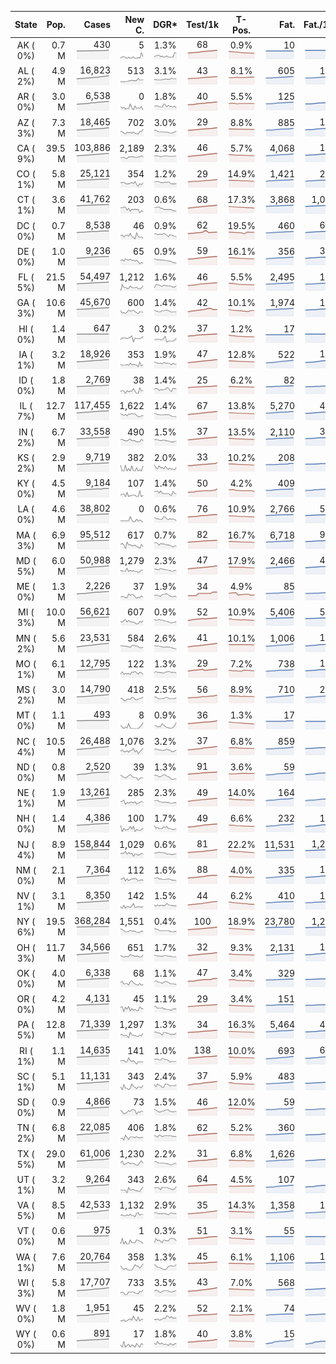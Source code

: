 
<!-- Building Table Time:  2020-05-30T03:38:40.470577 -->


| State | Pop. | Cases | New C. | DGR* | Test/1k | T-Pos. | Fat. | Fat./1M  | CFR* |  GF* | GF-14day | Dbl.Days | CDD |  
| :---: | ---: | ---: | ---: | :---: | :---: | :---: | ---: | ---:  | :---: |  :---: | :---: | :---: | ---: |  
| AK ( 0%)  | 0.7 M  | 430 <br><img src="/assets/images/covid/sparklines/AK_img_positive_20200530_1590824320.png"> | 5 <br><img src="/assets/images/covid/sparklines/AK_img_positiveIncrease_20200530_1590824320.png"> | 1.3% <br><img src="/assets/images/covid/sparklines/AK_img_dgr_4_20200530_1590824320.png"> | 68 <br><img src="/assets/images/covid/sparklines/AK_img_total_test_per_1k_20200530_1590824320.png"> | 0.9% <br><img src="/assets/images/covid/sparklines/AK_img_test_positivity_20200530_1590824320.png"> | 10 <br><img src="/assets/images/covid/sparklines/AK_img_death_20200530_1590824321.png"> | 14 <br><img src="/assets/images/covid/sparklines/AK_img_death_20200530_1590824321.png">  | 2.4% <br><img src="/assets/images/covid/sparklines/AK_img_cfr_4_20200530_1590824321.png"> |  3.8 <br><img src="/assets/images/covid/sparklines/AK_img_gfac_4_20200530_1590824321.png"> | 22.5 <br><img src="/assets/images/covid/sparklines/AK_img_gfac_14sum_20200530_1590824321.png"> | 51 <br><img src="/assets/images/covid/sparklines/AK_img_doubling_days_20200530_1590824321.png"> | 1   |  
| AL ( 2%)  | 4.9 M  | 16,823 <br><img src="/assets/images/covid/sparklines/AL_img_positive_20200530_1590824321.png"> | 513 <br><img src="/assets/images/covid/sparklines/AL_img_positiveIncrease_20200530_1590824321.png"> | 3.1% <br><img src="/assets/images/covid/sparklines/AL_img_dgr_4_20200530_1590824322.png"> | 43 <br><img src="/assets/images/covid/sparklines/AL_img_total_test_per_1k_20200530_1590824322.png"> | 8.1% <br><img src="/assets/images/covid/sparklines/AL_img_test_positivity_20200530_1590824322.png"> | 605 <br><img src="/assets/images/covid/sparklines/AL_img_death_20200530_1590824322.png"> | 123 <br><img src="/assets/images/covid/sparklines/AL_img_death_20200530_1590824322.png">  | 3.7% <br><img src="/assets/images/covid/sparklines/AL_img_cfr_4_20200530_1590824323.png"> |  1.1 <br><img src="/assets/images/covid/sparklines/AL_img_gfac_4_20200530_1590824322.png"> | 14.9 <br><img src="/assets/images/covid/sparklines/AL_img_gfac_14sum_20200530_1590824322.png"> | 22 <br><img src="/assets/images/covid/sparklines/AL_img_doubling_days_20200530_1590824322.png"> | 0   |  
| AR ( 0%)  | 3.0 M  | 6,538 <br><img src="/assets/images/covid/sparklines/AR_img_positive_20200530_1590824323.png"> | 0 <br><img src="/assets/images/covid/sparklines/AR_img_positiveIncrease_20200530_1590824323.png"> | 1.8% <br><img src="/assets/images/covid/sparklines/AR_img_dgr_4_20200530_1590824323.png"> | 40 <br><img src="/assets/images/covid/sparklines/AR_img_total_test_per_1k_20200530_1590824323.png"> | 5.5% <br><img src="/assets/images/covid/sparklines/AR_img_test_positivity_20200530_1590824323.png"> | 125 <br><img src="/assets/images/covid/sparklines/AR_img_death_20200530_1590824324.png"> | 41 <br><img src="/assets/images/covid/sparklines/AR_img_death_20200530_1590824324.png">  | 1.9% <br><img src="/assets/images/covid/sparklines/AR_img_cfr_4_20200530_1590824324.png"> |  1.0 <br><img src="/assets/images/covid/sparklines/AR_img_gfac_4_20200530_1590824324.png"> | 18.4 <br><img src="/assets/images/covid/sparklines/AR_img_gfac_14sum_20200530_1590824324.png"> | 38 <br><img src="/assets/images/covid/sparklines/AR_img_doubling_days_20200530_1590824324.png"> | 1   |  
| AZ ( 3%)  | 7.3 M  | 18,465 <br><img src="/assets/images/covid/sparklines/AZ_img_positive_20200530_1590824324.png"> | 702 <br><img src="/assets/images/covid/sparklines/AZ_img_positiveIncrease_20200530_1590824324.png"> | 3.0% <br><img src="/assets/images/covid/sparklines/AZ_img_dgr_4_20200530_1590824325.png"> | 29 <br><img src="/assets/images/covid/sparklines/AZ_img_total_test_per_1k_20200530_1590824325.png"> | 8.8% <br><img src="/assets/images/covid/sparklines/AZ_img_test_positivity_20200530_1590824325.png"> | 885 <br><img src="/assets/images/covid/sparklines/AZ_img_death_20200530_1590824325.png"> | 122 <br><img src="/assets/images/covid/sparklines/AZ_img_death_20200530_1590824325.png">  | 4.8% <br><img src="/assets/images/covid/sparklines/AZ_img_cfr_4_20200530_1590824326.png"> |  1.3 <br><img src="/assets/images/covid/sparklines/AZ_img_gfac_4_20200530_1590824325.png"> | 15.1 <br><img src="/assets/images/covid/sparklines/AZ_img_gfac_14sum_20200530_1590824325.png"> | 23 <br><img src="/assets/images/covid/sparklines/AZ_img_doubling_days_20200530_1590824325.png"> | 0   |  
| CA ( 9%)  | 39.5 M  | 103,886 <br><img src="/assets/images/covid/sparklines/CA_img_positive_20200530_1590824326.png"> | 2,189 <br><img src="/assets/images/covid/sparklines/CA_img_positiveIncrease_20200530_1590824326.png"> | 2.3% <br><img src="/assets/images/covid/sparklines/CA_img_dgr_4_20200530_1590824326.png"> | 46 <br><img src="/assets/images/covid/sparklines/CA_img_total_test_per_1k_20200530_1590824326.png"> | 5.7% <br><img src="/assets/images/covid/sparklines/CA_img_test_positivity_20200530_1590824326.png"> | 4,068 <br><img src="/assets/images/covid/sparklines/CA_img_death_20200530_1590824326.png"> | 103 <br><img src="/assets/images/covid/sparklines/CA_img_death_20200530_1590824326.png">  | 3.9% <br><img src="/assets/images/covid/sparklines/CA_img_cfr_4_20200530_1590824327.png"> |  1.0 <br><img src="/assets/images/covid/sparklines/CA_img_gfac_4_20200530_1590824327.png"> | 14.5 <br><img src="/assets/images/covid/sparklines/CA_img_gfac_14sum_20200530_1590824327.png"> | 30 <br><img src="/assets/images/covid/sparklines/CA_img_doubling_days_20200530_1590824327.png"> | 1   |  
| CO ( 1%)  | 5.8 M  | 25,121 <br><img src="/assets/images/covid/sparklines/CO_img_positive_20200530_1590824327.png"> | 354 <br><img src="/assets/images/covid/sparklines/CO_img_positiveIncrease_20200530_1590824327.png"> | 1.2% <br><img src="/assets/images/covid/sparklines/CO_img_dgr_4_20200530_1590824328.png"> | 29 <br><img src="/assets/images/covid/sparklines/CO_img_total_test_per_1k_20200530_1590824328.png"> | 14.9% <br><img src="/assets/images/covid/sparklines/CO_img_test_positivity_20200530_1590824328.png"> | 1,421 <br><img src="/assets/images/covid/sparklines/CO_img_death_20200530_1590824328.png"> | 247 <br><img src="/assets/images/covid/sparklines/CO_img_death_20200530_1590824328.png">  | 5.6% <br><img src="/assets/images/covid/sparklines/CO_img_cfr_4_20200530_1590824329.png"> |  1.5 <br><img src="/assets/images/covid/sparklines/CO_img_gfac_4_20200530_1590824328.png"> | 13.5 <br><img src="/assets/images/covid/sparklines/CO_img_gfac_14sum_20200530_1590824328.png"> | 60 <br><img src="/assets/images/covid/sparklines/CO_img_doubling_days_20200530_1590824328.png"> | 0   |  
| CT ( 1%)  | 3.6 M  | 41,762 <br><img src="/assets/images/covid/sparklines/CT_img_positive_20200530_1590824329.png"> | 203 <br><img src="/assets/images/covid/sparklines/CT_img_positiveIncrease_20200530_1590824329.png"> | 0.6% <br><img src="/assets/images/covid/sparklines/CT_img_dgr_4_20200530_1590824329.png"> | 68 <br><img src="/assets/images/covid/sparklines/CT_img_total_test_per_1k_20200530_1590824329.png"> | 17.3% <br><img src="/assets/images/covid/sparklines/CT_img_test_positivity_20200530_1590824329.png"> | 3,868 <br><img src="/assets/images/covid/sparklines/CT_img_death_20200530_1590824330.png"> | 1,085 <br><img src="/assets/images/covid/sparklines/CT_img_death_20200530_1590824330.png">  | 9.2% <br><img src="/assets/images/covid/sparklines/CT_img_cfr_4_20200530_1590824330.png"> |  0.7 <br><img src="/assets/images/covid/sparklines/CT_img_gfac_4_20200530_1590824330.png"> | 14.2 <br><img src="/assets/images/covid/sparklines/CT_img_gfac_14sum_20200530_1590824330.png"> | 122 <br><img src="/assets/images/covid/sparklines/CT_img_doubling_days_20200530_1590824330.png"> | 1   |  
| DC ( 0%)  | 0.7 M  | 8,538 <br><img src="/assets/images/covid/sparklines/DC_img_positive_20200530_1590824331.png"> | 46 <br><img src="/assets/images/covid/sparklines/DC_img_positiveIncrease_20200530_1590824331.png"> | 0.9% <br><img src="/assets/images/covid/sparklines/DC_img_dgr_4_20200530_1590824331.png"> | 62 <br><img src="/assets/images/covid/sparklines/DC_img_total_test_per_1k_20200530_1590824331.png"> | 19.5% <br><img src="/assets/images/covid/sparklines/DC_img_test_positivity_20200530_1590824331.png"> | 460 <br><img src="/assets/images/covid/sparklines/DC_img_death_20200530_1590824331.png"> | 652 <br><img src="/assets/images/covid/sparklines/DC_img_death_20200530_1590824331.png">  | 5.3% <br><img src="/assets/images/covid/sparklines/DC_img_cfr_4_20200530_1590824332.png"> |  0.7 <br><img src="/assets/images/covid/sparklines/DC_img_gfac_4_20200530_1590824331.png"> | 12.4 <br><img src="/assets/images/covid/sparklines/DC_img_gfac_14sum_20200530_1590824332.png"> | 74 <br><img src="/assets/images/covid/sparklines/DC_img_doubling_days_20200530_1590824332.png"> | 1   |  
| DE ( 0%)  | 1.0 M  | 9,236 <br><img src="/assets/images/covid/sparklines/DE_img_positive_20200530_1590824332.png"> | 65 <br><img src="/assets/images/covid/sparklines/DE_img_positiveIncrease_20200530_1590824332.png"> | 0.9% <br><img src="/assets/images/covid/sparklines/DE_img_dgr_4_20200530_1590824332.png"> | 59 <br><img src="/assets/images/covid/sparklines/DE_img_total_test_per_1k_20200530_1590824333.png"> | 16.1% <br><img src="/assets/images/covid/sparklines/DE_img_test_positivity_20200530_1590824333.png"> | 356 <br><img src="/assets/images/covid/sparklines/DE_img_death_20200530_1590824333.png"> | 366 <br><img src="/assets/images/covid/sparklines/DE_img_death_20200530_1590824333.png">  | 3.8% <br><img src="/assets/images/covid/sparklines/DE_img_cfr_4_20200530_1590824334.png"> |  1.2 <br><img src="/assets/images/covid/sparklines/DE_img_gfac_4_20200530_1590824333.png"> | 14.4 <br><img src="/assets/images/covid/sparklines/DE_img_gfac_14sum_20200530_1590824333.png"> | 81 <br><img src="/assets/images/covid/sparklines/DE_img_doubling_days_20200530_1590824333.png"> | 1   |  
| FL ( 5%)  | 21.5 M  | 54,497 <br><img src="/assets/images/covid/sparklines/FL_img_positive_20200530_1590824334.png"> | 1,212 <br><img src="/assets/images/covid/sparklines/FL_img_positiveIncrease_20200530_1590824334.png"> | 1.6% <br><img src="/assets/images/covid/sparklines/FL_img_dgr_4_20200530_1590824334.png"> | 46 <br><img src="/assets/images/covid/sparklines/FL_img_total_test_per_1k_20200530_1590824334.png"> | 5.5% <br><img src="/assets/images/covid/sparklines/FL_img_test_positivity_20200530_1590824334.png"> | 2,495 <br><img src="/assets/images/covid/sparklines/FL_img_death_20200530_1590824334.png"> | 116 <br><img src="/assets/images/covid/sparklines/FL_img_death_20200530_1590824334.png">  | 4.6% <br><img src="/assets/images/covid/sparklines/FL_img_cfr_4_20200530_1590824335.png"> |  1.5 <br><img src="/assets/images/covid/sparklines/FL_img_gfac_4_20200530_1590824334.png"> | 14.0 <br><img src="/assets/images/covid/sparklines/FL_img_gfac_14sum_20200530_1590824335.png"> | 43 <br><img src="/assets/images/covid/sparklines/FL_img_doubling_days_20200530_1590824335.png"> | 0   |  
| GA ( 3%)  | 10.6 M  | 45,670 <br><img src="/assets/images/covid/sparklines/GA_img_positive_20200530_1590824335.png"> | 600 <br><img src="/assets/images/covid/sparklines/GA_img_positiveIncrease_20200530_1590824335.png"> | 1.4% <br><img src="/assets/images/covid/sparklines/GA_img_dgr_4_20200530_1590824335.png"> | 42 <br><img src="/assets/images/covid/sparklines/GA_img_total_test_per_1k_20200530_1590824335.png"> | 10.1% <br><img src="/assets/images/covid/sparklines/GA_img_test_positivity_20200530_1590824335.png"> | 1,974 <br><img src="/assets/images/covid/sparklines/GA_img_death_20200530_1590824336.png"> | 186 <br><img src="/assets/images/covid/sparklines/GA_img_death_20200530_1590824336.png">  | 4.3% <br><img src="/assets/images/covid/sparklines/GA_img_cfr_4_20200530_1590824336.png"> |  1.0 <br><img src="/assets/images/covid/sparklines/GA_img_gfac_4_20200530_1590824336.png"> | 14.8 <br><img src="/assets/images/covid/sparklines/GA_img_gfac_14sum_20200530_1590824336.png"> | 50 <br><img src="/assets/images/covid/sparklines/GA_img_doubling_days_20200530_1590824336.png"> | 2   |  
| HI ( 0%)  | 1.4 M  | 647 <br><img src="/assets/images/covid/sparklines/HI_img_positive_20200530_1590824336.png"> | 3 <br><img src="/assets/images/covid/sparklines/HI_img_positiveIncrease_20200530_1590824336.png"> | 0.2% <br><img src="/assets/images/covid/sparklines/HI_img_dgr_4_20200530_1590824337.png"> | 37 <br><img src="/assets/images/covid/sparklines/HI_img_total_test_per_1k_20200530_1590824337.png"> | 1.2% <br><img src="/assets/images/covid/sparklines/HI_img_test_positivity_20200530_1590824337.png"> | 17 <br><img src="/assets/images/covid/sparklines/HI_img_death_20200530_1590824337.png"> | 12 <br><img src="/assets/images/covid/sparklines/HI_img_death_20200530_1590824337.png">  | 2.6% <br><img src="/assets/images/covid/sparklines/HI_img_cfr_4_20200530_1590824338.png"> |  2.3 <br><img src="/assets/images/covid/sparklines/HI_img_gfac_4_20200530_1590824337.png"> | 8.1 <br><img src="/assets/images/covid/sparklines/HI_img_gfac_14sum_20200530_1590824337.png"> | 309 <br><img src="/assets/images/covid/sparklines/HI_img_doubling_days_20200530_1590824337.png"> | 36   |  
| IA ( 1%)  | 3.2 M  | 18,926 <br><img src="/assets/images/covid/sparklines/IA_img_positive_20200530_1590824338.png"> | 353 <br><img src="/assets/images/covid/sparklines/IA_img_positiveIncrease_20200530_1590824338.png"> | 1.9% <br><img src="/assets/images/covid/sparklines/IA_img_dgr_4_20200530_1590824338.png"> | 47 <br><img src="/assets/images/covid/sparklines/IA_img_total_test_per_1k_20200530_1590824338.png"> | 12.8% <br><img src="/assets/images/covid/sparklines/IA_img_test_positivity_20200530_1590824338.png"> | 522 <br><img src="/assets/images/covid/sparklines/IA_img_death_20200530_1590824338.png"> | 165 <br><img src="/assets/images/covid/sparklines/IA_img_death_20200530_1590824338.png">  | 2.7% <br><img src="/assets/images/covid/sparklines/IA_img_cfr_4_20200530_1590824339.png"> |  1.7 <br><img src="/assets/images/covid/sparklines/IA_img_gfac_4_20200530_1590824338.png"> | 17.1 <br><img src="/assets/images/covid/sparklines/IA_img_gfac_14sum_20200530_1590824339.png"> | 36 <br><img src="/assets/images/covid/sparklines/IA_img_doubling_days_20200530_1590824339.png"> | 0   |  
| ID ( 0%)  | 1.8 M  | 2,769 <br><img src="/assets/images/covid/sparklines/ID_img_positive_20200530_1590824339.png"> | 38 <br><img src="/assets/images/covid/sparklines/ID_img_positiveIncrease_20200530_1590824339.png"> | 1.4% <br><img src="/assets/images/covid/sparklines/ID_img_dgr_4_20200530_1590824339.png"> | 25 <br><img src="/assets/images/covid/sparklines/ID_img_total_test_per_1k_20200530_1590824339.png"> | 6.2% <br><img src="/assets/images/covid/sparklines/ID_img_test_positivity_20200530_1590824340.png"> | 82 <br><img src="/assets/images/covid/sparklines/ID_img_death_20200530_1590824340.png"> | 46 <br><img src="/assets/images/covid/sparklines/ID_img_death_20200530_1590824340.png">  | 3.0% <br><img src="/assets/images/covid/sparklines/ID_img_cfr_4_20200530_1590824341.png"> |  0.9 <br><img src="/assets/images/covid/sparklines/ID_img_gfac_4_20200530_1590824340.png"> | 11.6 <br><img src="/assets/images/covid/sparklines/ID_img_gfac_14sum_20200530_1590824340.png"> | 51 <br><img src="/assets/images/covid/sparklines/ID_img_doubling_days_20200530_1590824340.png"> | 0   |  
| IL ( 7%)  | 12.7 M  | 117,455 <br><img src="/assets/images/covid/sparklines/IL_img_positive_20200530_1590824341.png"> | 1,622 <br><img src="/assets/images/covid/sparklines/IL_img_positiveIncrease_20200530_1590824341.png"> | 1.4% <br><img src="/assets/images/covid/sparklines/IL_img_dgr_4_20200530_1590824341.png"> | 67 <br><img src="/assets/images/covid/sparklines/IL_img_total_test_per_1k_20200530_1590824341.png"> | 13.8% <br><img src="/assets/images/covid/sparklines/IL_img_test_positivity_20200530_1590824341.png"> | 5,270 <br><img src="/assets/images/covid/sparklines/IL_img_death_20200530_1590824341.png"> | 416 <br><img src="/assets/images/covid/sparklines/IL_img_death_20200530_1590824341.png">  | 4.5% <br><img src="/assets/images/covid/sparklines/IL_img_cfr_4_20200530_1590824342.png"> |  1.1 <br><img src="/assets/images/covid/sparklines/IL_img_gfac_4_20200530_1590824341.png"> | 14.3 <br><img src="/assets/images/covid/sparklines/IL_img_gfac_14sum_20200530_1590824342.png"> | 50 <br><img src="/assets/images/covid/sparklines/IL_img_doubling_days_20200530_1590824342.png"> | 0   |  
| IN ( 2%)  | 6.7 M  | 33,558 <br><img src="/assets/images/covid/sparklines/IN_img_positive_20200530_1590824342.png"> | 490 <br><img src="/assets/images/covid/sparklines/IN_img_positiveIncrease_20200530_1590824342.png"> | 1.5% <br><img src="/assets/images/covid/sparklines/IN_img_dgr_4_20200530_1590824342.png"> | 37 <br><img src="/assets/images/covid/sparklines/IN_img_total_test_per_1k_20200530_1590824342.png"> | 13.5% <br><img src="/assets/images/covid/sparklines/IN_img_test_positivity_20200530_1590824342.png"> | 2,110 <br><img src="/assets/images/covid/sparklines/IN_img_death_20200530_1590824343.png"> | 313 <br><img src="/assets/images/covid/sparklines/IN_img_death_20200530_1590824343.png">  | 6.3% <br><img src="/assets/images/covid/sparklines/IN_img_cfr_4_20200530_1590824343.png"> |  1.1 <br><img src="/assets/images/covid/sparklines/IN_img_gfac_4_20200530_1590824343.png"> | 14.3 <br><img src="/assets/images/covid/sparklines/IN_img_gfac_14sum_20200530_1590824343.png"> | 46 <br><img src="/assets/images/covid/sparklines/IN_img_doubling_days_20200530_1590824343.png"> | 1   |  
| KS ( 2%)  | 2.9 M  | 9,719 <br><img src="/assets/images/covid/sparklines/KS_img_positive_20200530_1590824343.png"> | 382 <br><img src="/assets/images/covid/sparklines/KS_img_positiveIncrease_20200530_1590824343.png"> | 2.0% <br><img src="/assets/images/covid/sparklines/KS_img_dgr_4_20200530_1590824344.png"> | 33 <br><img src="/assets/images/covid/sparklines/KS_img_total_test_per_1k_20200530_1590824344.png"> | 10.2% <br><img src="/assets/images/covid/sparklines/KS_img_test_positivity_20200530_1590824344.png"> | 208 <br><img src="/assets/images/covid/sparklines/KS_img_death_20200530_1590824344.png"> | 71 <br><img src="/assets/images/covid/sparklines/KS_img_death_20200530_1590824344.png">  | 2.1% <br><img src="/assets/images/covid/sparklines/KS_img_cfr_4_20200530_1590824345.png"> |  0.0 <br><img src="/assets/images/covid/sparklines/KS_img_gfac_4_20200530_1590824344.png"> | 0.4 <br><img src="/assets/images/covid/sparklines/KS_img_gfac_14sum_20200530_1590824344.png"> | 34 <br><img src="/assets/images/covid/sparklines/KS_img_doubling_days_20200530_1590824344.png"> | 0   |  
| KY ( 0%)  | 4.5 M  | 9,184 <br><img src="/assets/images/covid/sparklines/KY_img_positive_20200530_1590824345.png"> | 107 <br><img src="/assets/images/covid/sparklines/KY_img_positiveIncrease_20200530_1590824345.png"> | 1.4% <br><img src="/assets/images/covid/sparklines/KY_img_dgr_4_20200530_1590824345.png"> | 50 <br><img src="/assets/images/covid/sparklines/KY_img_total_test_per_1k_20200530_1590824345.png"> | 4.2% <br><img src="/assets/images/covid/sparklines/KY_img_test_positivity_20200530_1590824345.png"> | 409 <br><img src="/assets/images/covid/sparklines/KY_img_death_20200530_1590824345.png"> | 92 <br><img src="/assets/images/covid/sparklines/KY_img_death_20200530_1590824345.png">  | 4.5% <br><img src="/assets/images/covid/sparklines/KY_img_cfr_4_20200530_1590824346.png"> |  0.2 <br><img src="/assets/images/covid/sparklines/KY_img_gfac_4_20200530_1590824345.png"> | 9.2 <br><img src="/assets/images/covid/sparklines/KY_img_gfac_14sum_20200530_1590824346.png"> | 48 <br><img src="/assets/images/covid/sparklines/KY_img_doubling_days_20200530_1590824346.png"> | 0   |  
| LA ( 0%)  | 4.6 M  | 38,802 <br><img src="/assets/images/covid/sparklines/LA_img_positive_20200530_1590824346.png"> | 0 <br><img src="/assets/images/covid/sparklines/LA_img_positiveIncrease_20200530_1590824346.png"> | 0.6% <br><img src="/assets/images/covid/sparklines/LA_img_dgr_4_20200530_1590824346.png"> | 76 <br><img src="/assets/images/covid/sparklines/LA_img_total_test_per_1k_20200530_1590824347.png"> | 10.9% <br><img src="/assets/images/covid/sparklines/LA_img_test_positivity_20200530_1590824347.png"> | 2,766 <br><img src="/assets/images/covid/sparklines/LA_img_death_20200530_1590824347.png"> | 595 <br><img src="/assets/images/covid/sparklines/LA_img_death_20200530_1590824347.png">  | 7.1% <br><img src="/assets/images/covid/sparklines/LA_img_cfr_4_20200530_1590824348.png"> |  0.8 <br><img src="/assets/images/covid/sparklines/LA_img_gfac_4_20200530_1590824347.png"> | 19.2 <br><img src="/assets/images/covid/sparklines/LA_img_gfac_14sum_20200530_1590824347.png"> | 123 <br><img src="/assets/images/covid/sparklines/LA_img_doubling_days_20200530_1590824347.png"> | 2   |  
| MA ( 3%)  | 6.9 M  | 95,512 <br><img src="/assets/images/covid/sparklines/MA_img_positive_20200530_1590824348.png"> | 617 <br><img src="/assets/images/covid/sparklines/MA_img_positiveIncrease_20200530_1590824348.png"> | 0.7% <br><img src="/assets/images/covid/sparklines/MA_img_dgr_4_20200530_1590824348.png"> | 82 <br><img src="/assets/images/covid/sparklines/MA_img_total_test_per_1k_20200530_1590824348.png"> | 16.7% <br><img src="/assets/images/covid/sparklines/MA_img_test_positivity_20200530_1590824348.png"> | 6,718 <br><img src="/assets/images/covid/sparklines/MA_img_death_20200530_1590824348.png"> | 967 <br><img src="/assets/images/covid/sparklines/MA_img_death_20200530_1590824348.png">  | 7.0% <br><img src="/assets/images/covid/sparklines/MA_img_cfr_4_20200530_1590824349.png"> |  0.5 <br><img src="/assets/images/covid/sparklines/MA_img_gfac_4_20200530_1590824348.png"> | 10.3 <br><img src="/assets/images/covid/sparklines/MA_img_gfac_14sum_20200530_1590824349.png"> | 96 <br><img src="/assets/images/covid/sparklines/MA_img_doubling_days_20200530_1590824349.png"> | 1   |  
| MD ( 5%)  | 6.0 M  | 50,988 <br><img src="/assets/images/covid/sparklines/MD_img_positive_20200530_1590824349.png"> | 1,279 <br><img src="/assets/images/covid/sparklines/MD_img_positiveIncrease_20200530_1590824349.png"> | 2.3% <br><img src="/assets/images/covid/sparklines/MD_img_dgr_4_20200530_1590824349.png"> | 47 <br><img src="/assets/images/covid/sparklines/MD_img_total_test_per_1k_20200530_1590824350.png"> | 17.9% <br><img src="/assets/images/covid/sparklines/MD_img_test_positivity_20200530_1590824350.png"> | 2,466 <br><img src="/assets/images/covid/sparklines/MD_img_death_20200530_1590824350.png"> | 408 <br><img src="/assets/images/covid/sparklines/MD_img_death_20200530_1590824350.png">  | 4.9% <br><img src="/assets/images/covid/sparklines/MD_img_cfr_4_20200530_1590824351.png"> |  1.2 <br><img src="/assets/images/covid/sparklines/MD_img_gfac_4_20200530_1590824350.png"> | 15.1 <br><img src="/assets/images/covid/sparklines/MD_img_gfac_14sum_20200530_1590824350.png"> | 31 <br><img src="/assets/images/covid/sparklines/MD_img_doubling_days_20200530_1590824350.png"> | 1   |  
| ME ( 0%)  | 1.3 M  | 2,226 <br><img src="/assets/images/covid/sparklines/ME_img_positive_20200530_1590824351.png"> | 37 <br><img src="/assets/images/covid/sparklines/ME_img_positiveIncrease_20200530_1590824351.png"> | 1.9% <br><img src="/assets/images/covid/sparklines/ME_img_dgr_4_20200530_1590824351.png"> | 34 <br><img src="/assets/images/covid/sparklines/ME_img_total_test_per_1k_20200530_1590824351.png"> | 4.9% <br><img src="/assets/images/covid/sparklines/ME_img_test_positivity_20200530_1590824352.png"> | 85 <br><img src="/assets/images/covid/sparklines/ME_img_death_20200530_1590824352.png"> | 63 <br><img src="/assets/images/covid/sparklines/ME_img_death_20200530_1590824352.png">  | 3.8% <br><img src="/assets/images/covid/sparklines/ME_img_cfr_4_20200530_1590824352.png"> |  1.1 <br><img src="/assets/images/covid/sparklines/ME_img_gfac_4_20200530_1590824352.png"> | 15.9 <br><img src="/assets/images/covid/sparklines/ME_img_gfac_14sum_20200530_1590824352.png"> | 37 <br><img src="/assets/images/covid/sparklines/ME_img_doubling_days_20200530_1590824352.png"> | 1   |  
| MI ( 3%)  | 10.0 M  | 56,621 <br><img src="/assets/images/covid/sparklines/MI_img_positive_20200530_1590824353.png"> | 607 <br><img src="/assets/images/covid/sparklines/MI_img_positiveIncrease_20200530_1590824353.png"> | 0.9% <br><img src="/assets/images/covid/sparklines/MI_img_dgr_4_20200530_1590824353.png"> | 52 <br><img src="/assets/images/covid/sparklines/MI_img_total_test_per_1k_20200530_1590824353.png"> | 10.9% <br><img src="/assets/images/covid/sparklines/MI_img_test_positivity_20200530_1590824353.png"> | 5,406 <br><img src="/assets/images/covid/sparklines/MI_img_death_20200530_1590824353.png"> | 541 <br><img src="/assets/images/covid/sparklines/MI_img_death_20200530_1590824353.png">  | 9.6% <br><img src="/assets/images/covid/sparklines/MI_img_cfr_4_20200530_1590824354.png"> |  1.3 <br><img src="/assets/images/covid/sparklines/MI_img_gfac_4_20200530_1590824353.png"> | 15.3 <br><img src="/assets/images/covid/sparklines/MI_img_gfac_14sum_20200530_1590824354.png"> | 81 <br><img src="/assets/images/covid/sparklines/MI_img_doubling_days_20200530_1590824354.png"> | 0   |  
| MN ( 2%)  | 5.6 M  | 23,531 <br><img src="/assets/images/covid/sparklines/MN_img_positive_20200530_1590824354.png"> | 584 <br><img src="/assets/images/covid/sparklines/MN_img_positiveIncrease_20200530_1590824354.png"> | 2.6% <br><img src="/assets/images/covid/sparklines/MN_img_dgr_4_20200530_1590824354.png"> | 41 <br><img src="/assets/images/covid/sparklines/MN_img_total_test_per_1k_20200530_1590824354.png"> | 10.1% <br><img src="/assets/images/covid/sparklines/MN_img_test_positivity_20200530_1590824355.png"> | 1,006 <br><img src="/assets/images/covid/sparklines/MN_img_death_20200530_1590824355.png"> | 178 <br><img src="/assets/images/covid/sparklines/MN_img_death_20200530_1590824355.png">  | 4.2% <br><img src="/assets/images/covid/sparklines/MN_img_cfr_4_20200530_1590824355.png"> |  1.0 <br><img src="/assets/images/covid/sparklines/MN_img_gfac_4_20200530_1590824355.png"> | 14.2 <br><img src="/assets/images/covid/sparklines/MN_img_gfac_14sum_20200530_1590824355.png"> | 26 <br><img src="/assets/images/covid/sparklines/MN_img_doubling_days_20200530_1590824355.png"> | 0   |  
| MO ( 1%)  | 6.1 M  | 12,795 <br><img src="/assets/images/covid/sparklines/MO_img_positive_20200530_1590824356.png"> | 122 <br><img src="/assets/images/covid/sparklines/MO_img_positiveIncrease_20200530_1590824356.png"> | 1.3% <br><img src="/assets/images/covid/sparklines/MO_img_dgr_4_20200530_1590824356.png"> | 29 <br><img src="/assets/images/covid/sparklines/MO_img_total_test_per_1k_20200530_1590824356.png"> | 7.2% <br><img src="/assets/images/covid/sparklines/MO_img_test_positivity_20200530_1590824356.png"> | 738 <br><img src="/assets/images/covid/sparklines/MO_img_death_20200530_1590824356.png"> | 120 <br><img src="/assets/images/covid/sparklines/MO_img_death_20200530_1590824356.png">  | 5.7% <br><img src="/assets/images/covid/sparklines/MO_img_cfr_4_20200530_1590824357.png"> |  0.9 <br><img src="/assets/images/covid/sparklines/MO_img_gfac_4_20200530_1590824356.png"> | 15.2 <br><img src="/assets/images/covid/sparklines/MO_img_gfac_14sum_20200530_1590824357.png"> | 55 <br><img src="/assets/images/covid/sparklines/MO_img_doubling_days_20200530_1590824357.png"> | 2   |  
| MS ( 2%)  | 3.0 M  | 14,790 <br><img src="/assets/images/covid/sparklines/MS_img_positive_20200530_1590824357.png"> | 418 <br><img src="/assets/images/covid/sparklines/MS_img_positiveIncrease_20200530_1590824357.png"> | 2.5% <br><img src="/assets/images/covid/sparklines/MS_img_dgr_4_20200530_1590824357.png"> | 56 <br><img src="/assets/images/covid/sparklines/MS_img_total_test_per_1k_20200530_1590824357.png"> | 8.9% <br><img src="/assets/images/covid/sparklines/MS_img_test_positivity_20200530_1590824358.png"> | 710 <br><img src="/assets/images/covid/sparklines/MS_img_death_20200530_1590824358.png"> | 239 <br><img src="/assets/images/covid/sparklines/MS_img_death_20200530_1590824358.png">  | 4.8% <br><img src="/assets/images/covid/sparklines/MS_img_cfr_4_20200530_1590824359.png"> |  1.2 <br><img src="/assets/images/covid/sparklines/MS_img_gfac_4_20200530_1590824358.png"> | 15.1 <br><img src="/assets/images/covid/sparklines/MS_img_gfac_14sum_20200530_1590824358.png"> | 28 <br><img src="/assets/images/covid/sparklines/MS_img_doubling_days_20200530_1590824358.png"> | 0   |  
| MT ( 0%)  | 1.1 M  | 493 <br><img src="/assets/images/covid/sparklines/MT_img_positive_20200530_1590824359.png"> | 8 <br><img src="/assets/images/covid/sparklines/MT_img_positiveIncrease_20200530_1590824359.png"> | 0.9% <br><img src="/assets/images/covid/sparklines/MT_img_dgr_4_20200530_1590824359.png"> | 36 <br><img src="/assets/images/covid/sparklines/MT_img_total_test_per_1k_20200530_1590824359.png"> | 1.3% <br><img src="/assets/images/covid/sparklines/MT_img_test_positivity_20200530_1590824359.png"> | 17 <br><img src="/assets/images/covid/sparklines/MT_img_death_20200530_1590824359.png"> | 16 <br><img src="/assets/images/covid/sparklines/MT_img_death_20200530_1590824359.png">  | 3.5% <br><img src="/assets/images/covid/sparklines/MT_img_cfr_4_20200530_1590824360.png"> |  2.0 <br><img src="/assets/images/covid/sparklines/MT_img_gfac_4_20200530_1590824359.png"> | 18.1 <br><img src="/assets/images/covid/sparklines/MT_img_gfac_14sum_20200530_1590824360.png"> | 75 <br><img src="/assets/images/covid/sparklines/MT_img_doubling_days_20200530_1590824360.png"> | 0   |  
| NC ( 4%)  | 10.5 M  | 26,488 <br><img src="/assets/images/covid/sparklines/NC_img_positive_20200530_1590824360.png"> | 1,076 <br><img src="/assets/images/covid/sparklines/NC_img_positiveIncrease_20200530_1590824360.png"> | 3.2% <br><img src="/assets/images/covid/sparklines/NC_img_dgr_4_20200530_1590824360.png"> | 37 <br><img src="/assets/images/covid/sparklines/NC_img_total_test_per_1k_20200530_1590824361.png"> | 6.8% <br><img src="/assets/images/covid/sparklines/NC_img_test_positivity_20200530_1590824361.png"> | 859 <br><img src="/assets/images/covid/sparklines/NC_img_death_20200530_1590824361.png"> | 82 <br><img src="/assets/images/covid/sparklines/NC_img_death_20200530_1590824361.png">  | 3.2% <br><img src="/assets/images/covid/sparklines/NC_img_cfr_4_20200530_1590824361.png"> |  1.5 <br><img src="/assets/images/covid/sparklines/NC_img_gfac_4_20200530_1590824361.png"> | 16.5 <br><img src="/assets/images/covid/sparklines/NC_img_gfac_14sum_20200530_1590824361.png"> | 21 <br><img src="/assets/images/covid/sparklines/NC_img_doubling_days_20200530_1590824361.png"> | 0   |  
| ND ( 0%)  | 0.8 M  | 2,520 <br><img src="/assets/images/covid/sparklines/ND_img_positive_20200530_1590824362.png"> | 39 <br><img src="/assets/images/covid/sparklines/ND_img_positiveIncrease_20200530_1590824362.png"> | 1.3% <br><img src="/assets/images/covid/sparklines/ND_img_dgr_4_20200530_1590824362.png"> | 91 <br><img src="/assets/images/covid/sparklines/ND_img_total_test_per_1k_20200530_1590824362.png"> | 3.6% <br><img src="/assets/images/covid/sparklines/ND_img_test_positivity_20200530_1590824362.png"> | 59 <br><img src="/assets/images/covid/sparklines/ND_img_death_20200530_1590824362.png"> | 77 <br><img src="/assets/images/covid/sparklines/ND_img_death_20200530_1590824362.png">  | 2.3% <br><img src="/assets/images/covid/sparklines/ND_img_cfr_4_20200530_1590824363.png"> |  0.9 <br><img src="/assets/images/covid/sparklines/ND_img_gfac_4_20200530_1590824362.png"> | 11.8 <br><img src="/assets/images/covid/sparklines/ND_img_gfac_14sum_20200530_1590824363.png"> | 52 <br><img src="/assets/images/covid/sparklines/ND_img_doubling_days_20200530_1590824363.png"> | 1   |  
| NE ( 1%)  | 1.9 M  | 13,261 <br><img src="/assets/images/covid/sparklines/NE_img_positive_20200530_1590824363.png"> | 285 <br><img src="/assets/images/covid/sparklines/NE_img_positiveIncrease_20200530_1590824363.png"> | 2.3% <br><img src="/assets/images/covid/sparklines/NE_img_dgr_4_20200530_1590824363.png"> | 49 <br><img src="/assets/images/covid/sparklines/NE_img_total_test_per_1k_20200530_1590824363.png"> | 14.0% <br><img src="/assets/images/covid/sparklines/NE_img_test_positivity_20200530_1590824363.png"> | 164 <br><img src="/assets/images/covid/sparklines/NE_img_death_20200530_1590824364.png"> | 85 <br><img src="/assets/images/covid/sparklines/NE_img_death_20200530_1590824364.png">  | 1.2% <br><img src="/assets/images/covid/sparklines/NE_img_cfr_4_20200530_1590824364.png"> |  1.1 <br><img src="/assets/images/covid/sparklines/NE_img_gfac_4_20200530_1590824364.png"> | 16.1 <br><img src="/assets/images/covid/sparklines/NE_img_gfac_14sum_20200530_1590824364.png"> | 30 <br><img src="/assets/images/covid/sparklines/NE_img_doubling_days_20200530_1590824364.png"> | 1   |  
| NH ( 0%)  | 1.4 M  | 4,386 <br><img src="/assets/images/covid/sparklines/NH_img_positive_20200530_1590824365.png"> | 100 <br><img src="/assets/images/covid/sparklines/NH_img_positiveIncrease_20200530_1590824365.png"> | 1.7% <br><img src="/assets/images/covid/sparklines/NH_img_dgr_4_20200530_1590824365.png"> | 49 <br><img src="/assets/images/covid/sparklines/NH_img_total_test_per_1k_20200530_1590824365.png"> | 6.6% <br><img src="/assets/images/covid/sparklines/NH_img_test_positivity_20200530_1590824365.png"> | 232 <br><img src="/assets/images/covid/sparklines/NH_img_death_20200530_1590824365.png"> | 171 <br><img src="/assets/images/covid/sparklines/NH_img_death_20200530_1590824365.png">  | 5.2% <br><img src="/assets/images/covid/sparklines/NH_img_cfr_4_20200530_1590824366.png"> |  1.4 <br><img src="/assets/images/covid/sparklines/NH_img_gfac_4_20200530_1590824365.png"> | 15.1 <br><img src="/assets/images/covid/sparklines/NH_img_gfac_14sum_20200530_1590824366.png"> | 41 <br><img src="/assets/images/covid/sparklines/NH_img_doubling_days_20200530_1590824366.png"> | 0   |  
| NJ ( 4%)  | 8.9 M  | 158,844 <br><img src="/assets/images/covid/sparklines/NJ_img_positive_20200530_1590824366.png"> | 1,029 <br><img src="/assets/images/covid/sparklines/NJ_img_positiveIncrease_20200530_1590824366.png"> | 0.6% <br><img src="/assets/images/covid/sparklines/NJ_img_dgr_4_20200530_1590824367.png"> | 81 <br><img src="/assets/images/covid/sparklines/NJ_img_total_test_per_1k_20200530_1590824367.png"> | 22.2% <br><img src="/assets/images/covid/sparklines/NJ_img_test_positivity_20200530_1590824367.png"> | 11,531 <br><img src="/assets/images/covid/sparklines/NJ_img_death_20200530_1590824367.png"> | 1,298 <br><img src="/assets/images/covid/sparklines/NJ_img_death_20200530_1590824367.png">  | 7.2% <br><img src="/assets/images/covid/sparklines/NJ_img_cfr_4_20200530_1590824368.png"> |  1.1 <br><img src="/assets/images/covid/sparklines/NJ_img_gfac_4_20200530_1590824367.png"> | 15.5 <br><img src="/assets/images/covid/sparklines/NJ_img_gfac_14sum_20200530_1590824367.png"> | 108 <br><img src="/assets/images/covid/sparklines/NJ_img_doubling_days_20200530_1590824368.png"> | 1   |  
| NM ( 0%)  | 2.1 M  | 7,364 <br><img src="/assets/images/covid/sparklines/NM_img_positive_20200530_1590824368.png"> | 112 <br><img src="/assets/images/covid/sparklines/NM_img_positiveIncrease_20200530_1590824368.png"> | 1.6% <br><img src="/assets/images/covid/sparklines/NM_img_dgr_4_20200530_1590824368.png"> | 88 <br><img src="/assets/images/covid/sparklines/NM_img_total_test_per_1k_20200530_1590824368.png"> | 4.0% <br><img src="/assets/images/covid/sparklines/NM_img_test_positivity_20200530_1590824368.png"> | 335 <br><img src="/assets/images/covid/sparklines/NM_img_death_20200530_1590824369.png"> | 160 <br><img src="/assets/images/covid/sparklines/NM_img_death_20200530_1590824369.png">  | 4.5% <br><img src="/assets/images/covid/sparklines/NM_img_cfr_4_20200530_1590824369.png"> |  1.0 <br><img src="/assets/images/covid/sparklines/NM_img_gfac_4_20200530_1590824369.png"> | 14.8 <br><img src="/assets/images/covid/sparklines/NM_img_gfac_14sum_20200530_1590824369.png"> | 42 <br><img src="/assets/images/covid/sparklines/NM_img_doubling_days_20200530_1590824369.png"> | 1   |  
| NV ( 1%)  | 3.1 M  | 8,350 <br><img src="/assets/images/covid/sparklines/NV_img_positive_20200530_1590824369.png"> | 142 <br><img src="/assets/images/covid/sparklines/NV_img_positiveIncrease_20200530_1590824369.png"> | 1.5% <br><img src="/assets/images/covid/sparklines/NV_img_dgr_4_20200530_1590824370.png"> | 44 <br><img src="/assets/images/covid/sparklines/NV_img_total_test_per_1k_20200530_1590824370.png"> | 6.2% <br><img src="/assets/images/covid/sparklines/NV_img_test_positivity_20200530_1590824370.png"> | 410 <br><img src="/assets/images/covid/sparklines/NV_img_death_20200530_1590824370.png"> | 133 <br><img src="/assets/images/covid/sparklines/NV_img_death_20200530_1590824370.png">  | 4.9% <br><img src="/assets/images/covid/sparklines/NV_img_cfr_4_20200530_1590824371.png"> |  1.2 <br><img src="/assets/images/covid/sparklines/NV_img_gfac_4_20200530_1590824370.png"> | 18.9 <br><img src="/assets/images/covid/sparklines/NV_img_gfac_14sum_20200530_1590824370.png"> | 45 <br><img src="/assets/images/covid/sparklines/NV_img_doubling_days_20200530_1590824370.png"> | 0   |  
| NY ( 6%)  | 19.5 M  | 368,284 <br><img src="/assets/images/covid/sparklines/NY_img_positive_20200530_1590824371.png"> | 1,551 <br><img src="/assets/images/covid/sparklines/NY_img_positiveIncrease_20200530_1590824371.png"> | 0.4% <br><img src="/assets/images/covid/sparklines/NY_img_dgr_4_20200530_1590824371.png"> | 100 <br><img src="/assets/images/covid/sparklines/NY_img_total_test_per_1k_20200530_1590824371.png"> | 18.9% <br><img src="/assets/images/covid/sparklines/NY_img_test_positivity_20200530_1590824371.png"> | 23,780 <br><img src="/assets/images/covid/sparklines/NY_img_death_20200530_1590824371.png"> | 1,222 <br><img src="/assets/images/covid/sparklines/NY_img_death_20200530_1590824371.png">  | 6.5% <br><img src="/assets/images/covid/sparklines/NY_img_cfr_4_20200530_1590824372.png"> |  1.1 <br><img src="/assets/images/covid/sparklines/NY_img_gfac_4_20200530_1590824371.png"> | 13.9 <br><img src="/assets/images/covid/sparklines/NY_img_gfac_14sum_20200530_1590824372.png"> | 169 <br><img src="/assets/images/covid/sparklines/NY_img_doubling_days_20200530_1590824372.png"> | 1   |  
| OH ( 3%)  | 11.7 M  | 34,566 <br><img src="/assets/images/covid/sparklines/OH_img_positive_20200530_1590824372.png"> | 651 <br><img src="/assets/images/covid/sparklines/OH_img_positiveIncrease_20200530_1590824372.png"> | 1.7% <br><img src="/assets/images/covid/sparklines/OH_img_dgr_4_20200530_1590824372.png"> | 32 <br><img src="/assets/images/covid/sparklines/OH_img_total_test_per_1k_20200530_1590824372.png"> | 9.3% <br><img src="/assets/images/covid/sparklines/OH_img_test_positivity_20200530_1590824372.png"> | 2,131 <br><img src="/assets/images/covid/sparklines/OH_img_death_20200530_1590824373.png"> | 182 <br><img src="/assets/images/covid/sparklines/OH_img_death_20200530_1590824373.png">  | 6.1% <br><img src="/assets/images/covid/sparklines/OH_img_cfr_4_20200530_1590824373.png"> |  1.1 <br><img src="/assets/images/covid/sparklines/OH_img_gfac_4_20200530_1590824373.png"> | 14.2 <br><img src="/assets/images/covid/sparklines/OH_img_gfac_14sum_20200530_1590824373.png"> | 41 <br><img src="/assets/images/covid/sparklines/OH_img_doubling_days_20200530_1590824373.png"> | 0   |  
| OK ( 0%)  | 4.0 M  | 6,338 <br><img src="/assets/images/covid/sparklines/OK_img_positive_20200530_1590824373.png"> | 68 <br><img src="/assets/images/covid/sparklines/OK_img_positiveIncrease_20200530_1590824373.png"> | 1.1% <br><img src="/assets/images/covid/sparklines/OK_img_dgr_4_20200530_1590824374.png"> | 47 <br><img src="/assets/images/covid/sparklines/OK_img_total_test_per_1k_20200530_1590824374.png"> | 3.4% <br><img src="/assets/images/covid/sparklines/OK_img_test_positivity_20200530_1590824374.png"> | 329 <br><img src="/assets/images/covid/sparklines/OK_img_death_20200530_1590824374.png"> | 83 <br><img src="/assets/images/covid/sparklines/OK_img_death_20200530_1590824374.png">  | 5.2% <br><img src="/assets/images/covid/sparklines/OK_img_cfr_4_20200530_1590824375.png"> |  1.2 <br><img src="/assets/images/covid/sparklines/OK_img_gfac_4_20200530_1590824374.png"> | 16.1 <br><img src="/assets/images/covid/sparklines/OK_img_gfac_14sum_20200530_1590824374.png"> | 65 <br><img src="/assets/images/covid/sparklines/OK_img_doubling_days_20200530_1590824374.png"> | 0   |  
| OR ( 0%)  | 4.2 M  | 4,131 <br><img src="/assets/images/covid/sparklines/OR_img_positive_20200530_1590824375.png"> | 45 <br><img src="/assets/images/covid/sparklines/OR_img_positiveIncrease_20200530_1590824375.png"> | 1.1% <br><img src="/assets/images/covid/sparklines/OR_img_dgr_4_20200530_1590824375.png"> | 29 <br><img src="/assets/images/covid/sparklines/OR_img_total_test_per_1k_20200530_1590824375.png"> | 3.4% <br><img src="/assets/images/covid/sparklines/OR_img_test_positivity_20200530_1590824375.png"> | 151 <br><img src="/assets/images/covid/sparklines/OR_img_death_20200530_1590824375.png"> | 36 <br><img src="/assets/images/covid/sparklines/OR_img_death_20200530_1590824375.png">  | 3.7% <br><img src="/assets/images/covid/sparklines/OR_img_cfr_4_20200530_1590824376.png"> |  1.3 <br><img src="/assets/images/covid/sparklines/OR_img_gfac_4_20200530_1590824375.png"> | 21.1 <br><img src="/assets/images/covid/sparklines/OR_img_gfac_14sum_20200530_1590824376.png"> | 61 <br><img src="/assets/images/covid/sparklines/OR_img_doubling_days_20200530_1590824376.png"> | 2   |  
| PA ( 5%)  | 12.8 M  | 71,339 <br><img src="/assets/images/covid/sparklines/PA_img_positive_20200530_1590824376.png"> | 1,297 <br><img src="/assets/images/covid/sparklines/PA_img_positiveIncrease_20200530_1590824376.png"> | 1.3% <br><img src="/assets/images/covid/sparklines/PA_img_dgr_4_20200530_1590824376.png"> | 34 <br><img src="/assets/images/covid/sparklines/PA_img_total_test_per_1k_20200530_1590824376.png"> | 16.3% <br><img src="/assets/images/covid/sparklines/PA_img_test_positivity_20200530_1590824376.png"> | 5,464 <br><img src="/assets/images/covid/sparklines/PA_img_death_20200530_1590824377.png"> | 427 <br><img src="/assets/images/covid/sparklines/PA_img_death_20200530_1590824377.png">  | 7.6% <br><img src="/assets/images/covid/sparklines/PA_img_cfr_4_20200530_1590824377.png"> |  1.5 <br><img src="/assets/images/covid/sparklines/PA_img_gfac_4_20200530_1590824377.png"> | 12.4 <br><img src="/assets/images/covid/sparklines/PA_img_gfac_14sum_20200530_1590824377.png"> | 53 <br><img src="/assets/images/covid/sparklines/PA_img_doubling_days_20200530_1590824377.png"> | 0   |  
| RI ( 1%)  | 1.1 M  | 14,635 <br><img src="/assets/images/covid/sparklines/RI_img_positive_20200530_1590824377.png"> | 141 <br><img src="/assets/images/covid/sparklines/RI_img_positiveIncrease_20200530_1590824377.png"> | 1.0% <br><img src="/assets/images/covid/sparklines/RI_img_dgr_4_20200530_1590824378.png"> | 138 <br><img src="/assets/images/covid/sparklines/RI_img_total_test_per_1k_20200530_1590824378.png"> | 10.0% <br><img src="/assets/images/covid/sparklines/RI_img_test_positivity_20200530_1590824378.png"> | 693 <br><img src="/assets/images/covid/sparklines/RI_img_death_20200530_1590824378.png"> | 654 <br><img src="/assets/images/covid/sparklines/RI_img_death_20200530_1590824378.png">  | 4.6% <br><img src="/assets/images/covid/sparklines/RI_img_cfr_4_20200530_1590824379.png"> |  0.9 <br><img src="/assets/images/covid/sparklines/RI_img_gfac_4_20200530_1590824378.png"> | 13.6 <br><img src="/assets/images/covid/sparklines/RI_img_gfac_14sum_20200530_1590824378.png"> | 72 <br><img src="/assets/images/covid/sparklines/RI_img_doubling_days_20200530_1590824378.png"> | 0   |  
| SC ( 1%)  | 5.1 M  | 11,131 <br><img src="/assets/images/covid/sparklines/SC_img_positive_20200530_1590824379.png"> | 343 <br><img src="/assets/images/covid/sparklines/SC_img_positiveIncrease_20200530_1590824379.png"> | 2.4% <br><img src="/assets/images/covid/sparklines/SC_img_dgr_4_20200530_1590824379.png"> | 37 <br><img src="/assets/images/covid/sparklines/SC_img_total_test_per_1k_20200530_1590824379.png"> | 5.9% <br><img src="/assets/images/covid/sparklines/SC_img_test_positivity_20200530_1590824379.png"> | 483 <br><img src="/assets/images/covid/sparklines/SC_img_death_20200530_1590824379.png"> | 94 <br><img src="/assets/images/covid/sparklines/SC_img_death_20200530_1590824379.png">  | 4.3% <br><img src="/assets/images/covid/sparklines/SC_img_cfr_4_20200530_1590824380.png"> |  1.5 <br><img src="/assets/images/covid/sparklines/SC_img_gfac_4_20200530_1590824379.png"> | 13.6 <br><img src="/assets/images/covid/sparklines/SC_img_gfac_14sum_20200530_1590824380.png"> | 29 <br><img src="/assets/images/covid/sparklines/SC_img_doubling_days_20200530_1590824380.png"> | 0   |  
| SD ( 0%)  | 0.9 M  | 4,866 <br><img src="/assets/images/covid/sparklines/SD_img_positive_20200530_1590824380.png"> | 73 <br><img src="/assets/images/covid/sparklines/SD_img_positiveIncrease_20200530_1590824380.png"> | 1.5% <br><img src="/assets/images/covid/sparklines/SD_img_dgr_4_20200530_1590824380.png"> | 46 <br><img src="/assets/images/covid/sparklines/SD_img_total_test_per_1k_20200530_1590824380.png"> | 12.0% <br><img src="/assets/images/covid/sparklines/SD_img_test_positivity_20200530_1590824381.png"> | 59 <br><img src="/assets/images/covid/sparklines/SD_img_death_20200530_1590824381.png"> | 67 <br><img src="/assets/images/covid/sparklines/SD_img_death_20200530_1590824381.png">  | 1.2% <br><img src="/assets/images/covid/sparklines/SD_img_cfr_4_20200530_1590824381.png"> |  1.2 <br><img src="/assets/images/covid/sparklines/SD_img_gfac_4_20200530_1590824381.png"> | 16.2 <br><img src="/assets/images/covid/sparklines/SD_img_gfac_14sum_20200530_1590824381.png"> | 45 <br><img src="/assets/images/covid/sparklines/SD_img_doubling_days_20200530_1590824381.png"> | 1   |  
| TN ( 2%)  | 6.8 M  | 22,085 <br><img src="/assets/images/covid/sparklines/TN_img_positive_20200530_1590824381.png"> | 406 <br><img src="/assets/images/covid/sparklines/TN_img_positiveIncrease_20200530_1590824382.png"> | 1.8% <br><img src="/assets/images/covid/sparklines/TN_img_dgr_4_20200530_1590824382.png"> | 62 <br><img src="/assets/images/covid/sparklines/TN_img_total_test_per_1k_20200530_1590824382.png"> | 5.2% <br><img src="/assets/images/covid/sparklines/TN_img_test_positivity_20200530_1590824382.png"> | 360 <br><img src="/assets/images/covid/sparklines/TN_img_death_20200530_1590824382.png"> | 53 <br><img src="/assets/images/covid/sparklines/TN_img_death_20200530_1590824382.png">  | 1.6% <br><img src="/assets/images/covid/sparklines/TN_img_cfr_4_20200530_1590824383.png"> |  1.1 <br><img src="/assets/images/covid/sparklines/TN_img_gfac_4_20200530_1590824382.png"> | 19.5 <br><img src="/assets/images/covid/sparklines/TN_img_gfac_14sum_20200530_1590824382.png"> | 38 <br><img src="/assets/images/covid/sparklines/TN_img_doubling_days_20200530_1590824382.png"> | 0   |  
| TX ( 5%)  | 29.0 M  | 61,006 <br><img src="/assets/images/covid/sparklines/TX_img_positive_20200530_1590824383.png"> | 1,230 <br><img src="/assets/images/covid/sparklines/TX_img_positiveIncrease_20200530_1590824383.png"> | 2.2% <br><img src="/assets/images/covid/sparklines/TX_img_dgr_4_20200530_1590824383.png"> | 31 <br><img src="/assets/images/covid/sparklines/TX_img_total_test_per_1k_20200530_1590824383.png"> | 6.8% <br><img src="/assets/images/covid/sparklines/TX_img_test_positivity_20200530_1590824383.png"> | 1,626 <br><img src="/assets/images/covid/sparklines/TX_img_death_20200530_1590824384.png"> | 56 <br><img src="/assets/images/covid/sparklines/TX_img_death_20200530_1590824384.png">  | 2.7% <br><img src="/assets/images/covid/sparklines/TX_img_cfr_4_20200530_1590824385.png"> |  1.1 <br><img src="/assets/images/covid/sparklines/TX_img_gfac_4_20200530_1590824384.png"> | 14.9 <br><img src="/assets/images/covid/sparklines/TX_img_gfac_14sum_20200530_1590824384.png"> | 31 <br><img src="/assets/images/covid/sparklines/TX_img_doubling_days_20200530_1590824384.png"> | 1   |  
| UT ( 1%)  | 3.2 M  | 9,264 <br><img src="/assets/images/covid/sparklines/UT_img_positive_20200530_1590824385.png"> | 343 <br><img src="/assets/images/covid/sparklines/UT_img_positiveIncrease_20200530_1590824385.png"> | 2.6% <br><img src="/assets/images/covid/sparklines/UT_img_dgr_4_20200530_1590824385.png"> | 64 <br><img src="/assets/images/covid/sparklines/UT_img_total_test_per_1k_20200530_1590824385.png"> | 4.5% <br><img src="/assets/images/covid/sparklines/UT_img_test_positivity_20200530_1590824385.png"> | 107 <br><img src="/assets/images/covid/sparklines/UT_img_death_20200530_1590824385.png"> | 33 <br><img src="/assets/images/covid/sparklines/UT_img_death_20200530_1590824385.png">  | 1.2% <br><img src="/assets/images/covid/sparklines/UT_img_cfr_4_20200530_1590824386.png"> |  1.5 <br><img src="/assets/images/covid/sparklines/UT_img_gfac_4_20200530_1590824385.png"> | 13.2 <br><img src="/assets/images/covid/sparklines/UT_img_gfac_14sum_20200530_1590824386.png"> | 26 <br><img src="/assets/images/covid/sparklines/UT_img_doubling_days_20200530_1590824386.png"> | 0   |  
| VA ( 5%)  | 8.5 M  | 42,533 <br><img src="/assets/images/covid/sparklines/VA_img_positive_20200530_1590824386.png"> | 1,132 <br><img src="/assets/images/covid/sparklines/VA_img_positiveIncrease_20200530_1590824386.png"> | 2.9% <br><img src="/assets/images/covid/sparklines/VA_img_dgr_4_20200530_1590824386.png"> | 35 <br><img src="/assets/images/covid/sparklines/VA_img_total_test_per_1k_20200530_1590824386.png"> | 14.3% <br><img src="/assets/images/covid/sparklines/VA_img_test_positivity_20200530_1590824387.png"> | 1,358 <br><img src="/assets/images/covid/sparklines/VA_img_death_20200530_1590824387.png"> | 159 <br><img src="/assets/images/covid/sparklines/VA_img_death_20200530_1590824387.png">  | 3.2% <br><img src="/assets/images/covid/sparklines/VA_img_cfr_4_20200530_1590824387.png"> |  1.1 <br><img src="/assets/images/covid/sparklines/VA_img_gfac_4_20200530_1590824387.png"> | 15.6 <br><img src="/assets/images/covid/sparklines/VA_img_gfac_14sum_20200530_1590824387.png"> | 24 <br><img src="/assets/images/covid/sparklines/VA_img_doubling_days_20200530_1590824387.png"> | 1   |  
| VT ( 0%)  | 0.6 M  | 975 <br><img src="/assets/images/covid/sparklines/VT_img_positive_20200530_1590824387.png"> | 1 <br><img src="/assets/images/covid/sparklines/VT_img_positiveIncrease_20200530_1590824388.png"> | 0.3% <br><img src="/assets/images/covid/sparklines/VT_img_dgr_4_20200530_1590824388.png"> | 51 <br><img src="/assets/images/covid/sparklines/VT_img_total_test_per_1k_20200530_1590824388.png"> | 3.1% <br><img src="/assets/images/covid/sparklines/VT_img_test_positivity_20200530_1590824388.png"> | 55 <br><img src="/assets/images/covid/sparklines/VT_img_death_20200530_1590824388.png"> | 88 <br><img src="/assets/images/covid/sparklines/VT_img_death_20200530_1590824388.png">  | 5.6% <br><img src="/assets/images/covid/sparklines/VT_img_cfr_4_20200530_1590824389.png"> |  0.7 <br><img src="/assets/images/covid/sparklines/VT_img_gfac_4_20200530_1590824388.png"> | 20.1 <br><img src="/assets/images/covid/sparklines/VT_img_gfac_14sum_20200530_1590824388.png"> | 256 <br><img src="/assets/images/covid/sparklines/VT_img_doubling_days_20200530_1590824388.png"> | 4   |  
| WA ( 1%)  | 7.6 M  | 20,764 <br><img src="/assets/images/covid/sparklines/WA_img_positive_20200530_1590824389.png"> | 358 <br><img src="/assets/images/covid/sparklines/WA_img_positiveIncrease_20200530_1590824389.png"> | 1.3% <br><img src="/assets/images/covid/sparklines/WA_img_dgr_4_20200530_1590824389.png"> | 45 <br><img src="/assets/images/covid/sparklines/WA_img_total_test_per_1k_20200530_1590824389.png"> | 6.1% <br><img src="/assets/images/covid/sparklines/WA_img_test_positivity_20200530_1590824389.png"> | 1,106 <br><img src="/assets/images/covid/sparklines/WA_img_death_20200530_1590824389.png"> | 145 <br><img src="/assets/images/covid/sparklines/WA_img_death_20200530_1590824389.png">  | 5.3% <br><img src="/assets/images/covid/sparklines/WA_img_cfr_4_20200530_1590824390.png"> |  1.5 <br><img src="/assets/images/covid/sparklines/WA_img_gfac_4_20200530_1590824389.png"> | 20.2 <br><img src="/assets/images/covid/sparklines/WA_img_gfac_14sum_20200530_1590824390.png"> | 54 <br><img src="/assets/images/covid/sparklines/WA_img_doubling_days_20200530_1590824390.png"> | 0   |  
| WI ( 3%)  | 5.8 M  | 17,707 <br><img src="/assets/images/covid/sparklines/WI_img_positive_20200530_1590824390.png"> | 733 <br><img src="/assets/images/covid/sparklines/WI_img_positiveIncrease_20200530_1590824390.png"> | 3.5% <br><img src="/assets/images/covid/sparklines/WI_img_dgr_4_20200530_1590824390.png"> | 43 <br><img src="/assets/images/covid/sparklines/WI_img_total_test_per_1k_20200530_1590824390.png"> | 7.0% <br><img src="/assets/images/covid/sparklines/WI_img_test_positivity_20200530_1590824391.png"> | 568 <br><img src="/assets/images/covid/sparklines/WI_img_death_20200530_1590824391.png"> | 98 <br><img src="/assets/images/covid/sparklines/WI_img_death_20200530_1590824391.png">  | 3.3% <br><img src="/assets/images/covid/sparklines/WI_img_cfr_4_20200530_1590824391.png"> |  1.3 <br><img src="/assets/images/covid/sparklines/WI_img_gfac_4_20200530_1590824391.png"> | 16.0 <br><img src="/assets/images/covid/sparklines/WI_img_gfac_14sum_20200530_1590824391.png"> | 20 <br><img src="/assets/images/covid/sparklines/WI_img_doubling_days_20200530_1590824391.png"> | 0   |  
| WV ( 0%)  | 1.8 M  | 1,951 <br><img src="/assets/images/covid/sparklines/WV_img_positive_20200530_1590824392.png"> | 45 <br><img src="/assets/images/covid/sparklines/WV_img_positiveIncrease_20200530_1590824392.png"> | 2.2% <br><img src="/assets/images/covid/sparklines/WV_img_dgr_4_20200530_1590824392.png"> | 52 <br><img src="/assets/images/covid/sparklines/WV_img_total_test_per_1k_20200530_1590824392.png"> | 2.1% <br><img src="/assets/images/covid/sparklines/WV_img_test_positivity_20200530_1590824392.png"> | 74 <br><img src="/assets/images/covid/sparklines/WV_img_death_20200530_1590824392.png"> | 41 <br><img src="/assets/images/covid/sparklines/WV_img_death_20200530_1590824392.png">  | 3.9% <br><img src="/assets/images/covid/sparklines/WV_img_cfr_4_20200530_1590824393.png"> |  1.8 <br><img src="/assets/images/covid/sparklines/WV_img_gfac_4_20200530_1590824392.png"> | 39.2 <br><img src="/assets/images/covid/sparklines/WV_img_gfac_14sum_20200530_1590824392.png"> | 31 <br><img src="/assets/images/covid/sparklines/WV_img_doubling_days_20200530_1590824393.png"> | 0   |  
| WY ( 0%)  | 0.6 M  | 891 <br><img src="/assets/images/covid/sparklines/WY_img_positive_20200530_1590824393.png"> | 17 <br><img src="/assets/images/covid/sparklines/WY_img_positiveIncrease_20200530_1590824393.png"> | 1.8% <br><img src="/assets/images/covid/sparklines/WY_img_dgr_4_20200530_1590824393.png"> | 40 <br><img src="/assets/images/covid/sparklines/WY_img_total_test_per_1k_20200530_1590824393.png"> | 3.8% <br><img src="/assets/images/covid/sparklines/WY_img_test_positivity_20200530_1590824393.png"> | 15 <br><img src="/assets/images/covid/sparklines/WY_img_death_20200530_1590824393.png"> | 26 <br><img src="/assets/images/covid/sparklines/WY_img_death_20200530_1590824393.png">  | 1.6% <br><img src="/assets/images/covid/sparklines/WY_img_cfr_4_20200530_1590824394.png"> |  0.5 <br><img src="/assets/images/covid/sparklines/WY_img_gfac_4_20200530_1590824394.png"> | 54.7 <br><img src="/assets/images/covid/sparklines/WY_img_gfac_14sum_20200530_1590824394.png"> | 38 <br><img src="/assets/images/covid/sparklines/WY_img_doubling_days_20200530_1590824394.png"> | 1   |  


